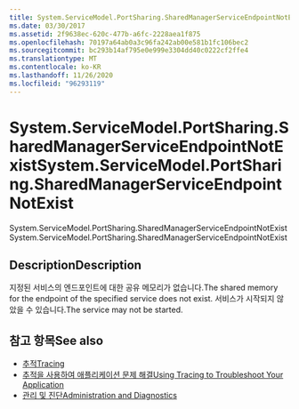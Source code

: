 ```yaml
---
title: System.ServiceModel.PortSharing.SharedManagerServiceEndpointNotExist
ms.date: 03/30/2017
ms.assetid: 2f9638ec-620c-477b-a6fc-2228aea1f875
ms.openlocfilehash: 70197a64ab0a3c96fa242ab00e581b1fc106bec2
ms.sourcegitcommit: bc293b14af795e0e999e3304dd40c0222cf2ffe4
ms.translationtype: MT
ms.contentlocale: ko-KR
ms.lasthandoff: 11/26/2020
ms.locfileid: "96293119"
---
```

# <a name="systemservicemodelportsharingsharedmanagerserviceendpointnotexist"></a><span data-ttu-id="62d2b-102">System.ServiceModel.PortSharing.SharedManagerServiceEndpointNotExist</span><span class="sxs-lookup"><span data-stu-id="62d2b-102">System.ServiceModel.PortSharing.SharedManagerServiceEndpointNotExist</span></span>

<span data-ttu-id="62d2b-103">System.ServiceModel.PortSharing.SharedManagerServiceEndpointNotExist</span><span class="sxs-lookup"><span data-stu-id="62d2b-103">System.ServiceModel.PortSharing.SharedManagerServiceEndpointNotExist</span></span>  
  
## <a name="description"></a><span data-ttu-id="62d2b-104">Description</span><span class="sxs-lookup"><span data-stu-id="62d2b-104">Description</span></span>  

 <span data-ttu-id="62d2b-105">지정된 서비스의 엔드포인트에 대한 공유 메모리가 없습니다.</span><span class="sxs-lookup"><span data-stu-id="62d2b-105">The shared memory for the endpoint of the specified service does not exist.</span></span> <span data-ttu-id="62d2b-106">서비스가 시작되지 않았을 수 있습니다.</span><span class="sxs-lookup"><span data-stu-id="62d2b-106">The service may not be started.</span></span>  
  
## <a name="see-also"></a><span data-ttu-id="62d2b-107">참고 항목</span><span class="sxs-lookup"><span data-stu-id="62d2b-107">See also</span></span>

- [<span data-ttu-id="62d2b-108">추적</span><span class="sxs-lookup"><span data-stu-id="62d2b-108">Tracing</span></span>](index.md)
- [<span data-ttu-id="62d2b-109">추적을 사용하여 애플리케이션 문제 해결</span><span class="sxs-lookup"><span data-stu-id="62d2b-109">Using Tracing to Troubleshoot Your Application</span></span>](using-tracing-to-troubleshoot-your-application.md)
- [<span data-ttu-id="62d2b-110">관리 및 진단</span><span class="sxs-lookup"><span data-stu-id="62d2b-110">Administration and Diagnostics</span></span>](../index.md)
